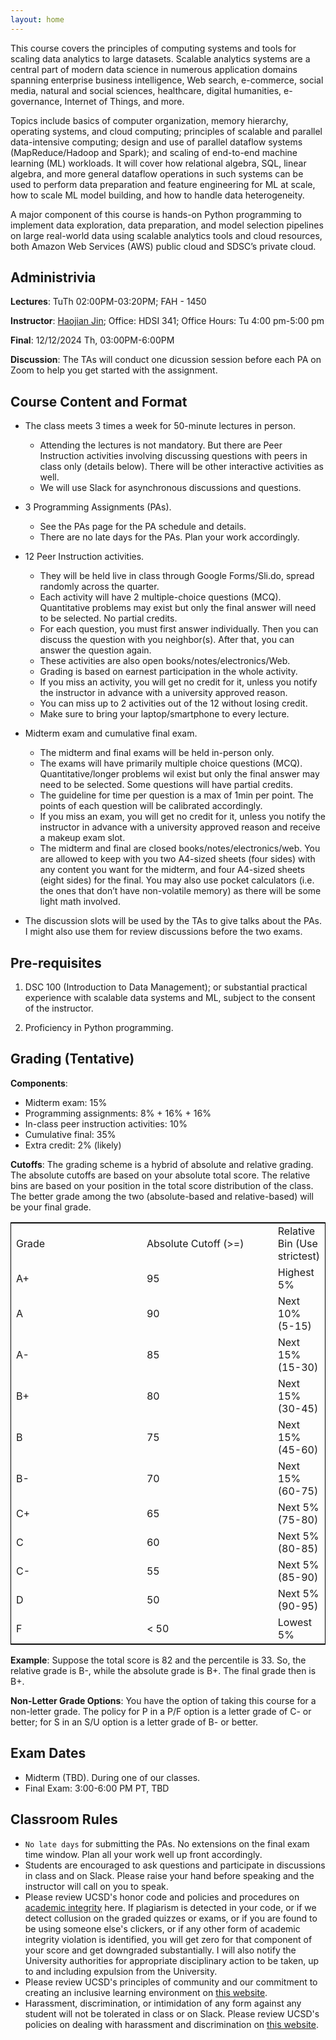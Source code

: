 ```yaml
---
layout: home
---
```


This course covers the principles of computing systems and tools for scaling data analytics to large datasets. Scalable analytics systems are a central part of modern data science in numerous application domains spanning enterprise business intelligence, Web search, e-commerce, social media, natural and social sciences, healthcare, digital humanities, e-governance, Internet of Things, and more.

Topics include basics of computer organization, memory hierarchy, operating systems, and cloud computing; principles of scalable and parallel data-intensive computing; design and use of parallel dataflow systems (MapReduce/Hadoop and Spark); and scaling of end-to-end machine learning (ML) workloads. It will cover how relational algebra, SQL, linear algebra, and more general dataflow operations in such systems can be used to perform data preparation and feature engineering for ML at scale, how to scale ML model building, and how to handle data heterogeneity.

A major component of this course is hands-on Python programming to implement data exploration, data preparation, and model selection pipelines on large real-world data using scalable analytics tools and cloud resources, both Amazon Web Services (AWS) public cloud and SDSC’s private cloud.

## Administrivia

**Lectures**: TuTh 02:00PM-03:20PM; FAH - 1450

**Instructor**: [Haojian Jin](http://haojianj.in/); Office: HDSI 341; Office Hours: Tu 4:00 pm-5:00 pm

**Final**: 12/12/2024 Th, 03:00PM-6:00PM

**Discussion**: The TAs will conduct one dicussion session before each PA on Zoom to help you get started with the assignment.

## Course Content and Format

- The class meets 3 times a week for 50-minute lectures in person.
    <!-- - All lectures will be automatically podcast here afterward. -->
    - Attending the lectures is not mandatory. But there are Peer Instruction activities involving discussing questions with peers in class only (details below). There will be other interactive activities as well.
    - We will use Slack for asynchronous discussions and questions.

- 3 Programming Assignments (PAs).
    - See the PAs page for the PA schedule and details.
    - There are no late days for the PAs. Plan your work accordingly.

- 12 Peer Instruction activities.
    - They will be held live in class through Google Forms/Sli.do, spread randomly across the quarter.
    - Each activity will have 2 multiple-choice questions (MCQ). Quantitative problems may exist but only the final answer will need to be selected. No partial credits.
    - For each question, you must first answer individually. Then you can discuss the question with you neighbor(s). After that, you can answer the question again.
    - These activities are also open books/notes/electronics/Web.
    - Grading is based on earnest participation in the whole activity.
    - If you miss an activity, you will get no credit for it, unless you notify the instructor in advance with a university approved reason.
    - You can miss up to 2 activities out of the 12 without losing credit.
    - Make sure to bring your laptop/smartphone to every lecture. 


- Midterm exam and cumulative final exam.
    - The midterm and final exams will be held in-person only.
    - The exams will have primarily multiple choice questions (MCQ). Quantitative/longer problems wil exist but only the final answer may need to be selected. Some questions will have partial credits.
    - The guideline for time per question is a max of 1min per point. The points of each question will be calibrated accordingly.
    - If you miss an exam, you will get no credit for it, unless you notify the instructor in advance with a university approved reason and receive a makeup exam slot.
    - The midterm and final are closed books/notes/electronics/web. You are allowed to keep with you two A4-sized sheets (four sides) with any content you want for the midterm, and four A4-sized sheets (eight sides) for the final. You may also use pocket calculators (i.e. the ones that don’t have non-volatile memory) as there will be some light math involved.


- The discussion slots will be used by the TAs to give talks about the PAs. I might also use them for review discussions before the two exams.


## Pre-requisites

1. DSC 100 (Introduction to Data Management); or substantial practical experience with scalable data systems and ML, subject to the consent of the instructor.

2. Proficiency in Python programming.

## Grading (Tentative)

**Components**: 

- Midterm exam: 15%
- Programming assignments: 8% + 16% + 16%
- In-class peer instruction activities: 10%
- Cumulative final: 35%
- Extra credit: 2% (likely)


**Cutoffs**: 
The grading scheme is a hybrid of absolute and relative grading. The absolute cutoffs are based on your absolute total score. The relative bins are based on your position in the total score distribution of the class. The better grade among the two (absolute-based and relative-based) will be your final grade.



<table style="border: 1px solid black;">
  <tr>
    <td width="200px">Grade</td>
    <td width="200px">Absolute Cutoff (>=)</td>
    <td>Relative Bin (Use strictest)</td>
  </tr>
  <tr>
    <td>A+</td>
    <td width="200px">95</td>
    <td>Highest 5%</td>
  </tr>
  <tr>
    <td>A</td>
    <td width="200px">90</td>
    <td>Next 10% (5-15)</td>
  </tr>
    <tr>
    <td>A-</td>
    <td width="200px">85</td>
    <td>Next 15% (15-30)</td>
  </tr>
  <tr>
    <td>B+</td>
    <td width="200px">80</td>
    <td>Next 15% (30-45)</td>
  </tr>
    <tr>
    <td>B</td>
    <td width="200px">75</td>
    <td>Next 15% (45-60)</td>
  </tr>
    <tr>
    <td>B-</td>
    <td width="200px">70</td>
    <td>Next 15% (60-75)</td>
  </tr>
    <tr>
    <td>C+</td>
    <td width="200px">65</td>
    <td>Next 5% (75-80)</td>
  </tr>
    <tr>
    <td>C</td>
    <td width="200px">60</td>
    <td>Next 5% (80-85)</td>
  </tr>
  <tr>
    <td>C-</td>
    <td width="200px">55</td>
    <td>Next 5% (85-90)</td>
  </tr>
  <tr>
    <td>D</td>
    <td width="200px">50</td>
    <td>Next 5% (90-95)</td>
  </tr>
  <tr>
    <td>F</td>
    <td width="200px">< 50</td>
    <td>Lowest 5%</td>
  </tr>
</table>
		
**Example**: Suppose the total score is 82 and the percentile is 33. So, the relative grade is B-, while the absolute grade is B+. The final grade then is B+.

**Non-Letter Grade Options**: You have the option of taking this course for a non-letter grade. The policy for P in a P/F option is a letter grade of C- or better; for S in an S/U option is a letter grade of B- or better.


## Exam Dates

- Midterm (TBD). During one of our classes.
- Final Exam: 3:00-6:00 PM PT, TBD

## Classroom Rules
- <code>No late days</code> for submitting the PAs. No extensions on the final exam time window. Plan all your work well up front accordingly.
- Students are encouraged to ask questions and participate in discussions in class and on Slack. Please raise your hand before speaking and the instructor will call on you to speak.
- Please review UCSD's honor code and policies and procedures on [academic integrity](https://academicintegrity.ucsd.edu/) here. If plagiarism is detected in your code, or if we detect collusion on the graded quizzes or exams, or if you are found to be using someone else's clickers, or if any other form of academic integrity violation is identified, you will get zero for that component of your score and get downgraded substantially. I will also notify the University authorities for appropriate disciplinary action to be taken, up to and including expulsion from the University.
- Please review UCSD's principles of community and our commitment to creating an inclusive learning environment on [this website](https://ucsd.edu/about/principles.html).
- Harassment, discrimination, or intimidation of any form against any student will not be tolerated in class or on Slack. Please review UCSD's policies on dealing with harassment and discrimination on [this website](https://ophd.ucsd.edu/).

